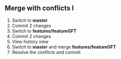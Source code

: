 ## Merge with conflicts I
1. Switch to **master**
2. Commit 2 changes
3. Switch to **features/featureGFT**
4. Commit 2 changes
5. View history view
6. Switch to **master** and merge **features/featureGFT**
7. Resolve the conflicts and commit
